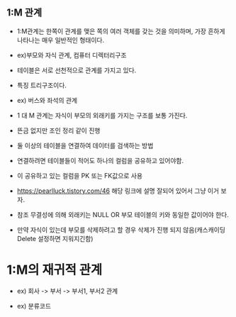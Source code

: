 ## 1:M 관계

- 1:M관계는 한쪽이 관계를 맺은 쪽의 여러 객체를 갖는 것을 의미하며, 가장 흔하게 나타나는 매우 일반적인 형태이다.

- ex)부모와 자식 관계, 컴퓨터 디렉터리구조

- 테이블은 서로 선천적으로 관계를 가지고 있다.

- 특징 트리구조이다. 

- ex) 버스와 좌석의 관계

- 1 대 M 관계는 자식이 부모의 외래키를 가지는 구조를 보통 가진다.

- 뜬금 없지만 조인 정리 같이 진행

- 둘 이상의 테이블을 연결하여 데이터를 검색하는 방법

- 연결하려면 테이블들이 적어도 하나의 컬럼을 공유하고 있어야함.

- 이 공유하고 있는 컬럼을 PK 또는 FK값으로 사용

-  https://pearlluck.tistory.com/46 해당 링크에 설명 잘되어 있어서 그냥 이거 보자.

-  참조 무결성에 의해 외래키는 NULL OR 부모 테이블의 키와 동일한 값이어야 한다.

- 만약 자식이 있는데 부모를 삭제하려고 할 경우 삭제가 진행 되지 않음(캐스캐이딩 Delete 설정하면 지워지긴함)

# 1:M의 재귀적 관계

-  ex) 회사 -> 부서 -> 부서1, 부서2 관계

-  ex) 분류코드  
